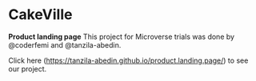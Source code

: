 # CakeVille

**Product landing page** This project for Microverse trials was done by @coderfemi and @tanzila-abedin.

Click here (https://tanzila-abedin.github.io/product.landing.page/) to see our project.


